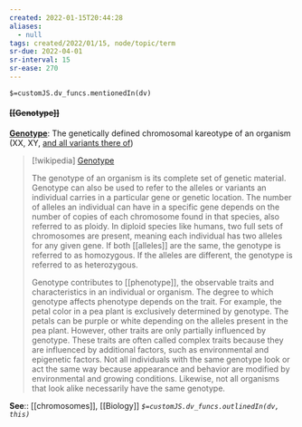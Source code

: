 ```yaml
---
created: 2022-01-15T20:44:28 
aliases:
  - null
tags: created/2022/01/15, node/topic/term
sr-due: 2022-04-01
sr-interval: 15
sr-ease: 270
---
```

`$=customJS.dv_funcs.mentionedIn(dv)`

#### <s class="topic-title">[[Genotype]]</s>

**[Genotype](https://en.wikipedia.org/wiki/Genotype)**: The genetically defined chromosomal kareotype of an organism (XX, XY, [and all variants there of](https://twitter.com/sciencevet2/status/1035250518870900737?lang=en))

> [!wikipedia] [Genotype](https://en.wikipedia.org/wiki/Genotype)
> 
> The genotype of an organism is its complete set of genetic material. Genotype can also be used to refer to the alleles or variants an individual carries in a particular gene or genetic location. The number of alleles an individual can have in a specific gene depends on the number of copies of each chromosome found in that species, also referred to as ploidy. In diploid species like humans, two full sets of chromosomes are present, meaning each individual has two alleles for any given gene. If both [[alleles]] are the same, the genotype is referred to as homozygous. If the alleles are different, the genotype is referred to as heterozygous.
> 
> Genotype contributes to [[phenotype]], the observable traits and characteristics in an individual or organism. The degree to which genotype affects phenotype depends on the trait. For example, the petal color in a pea plant is exclusively determined by genotype. The petals can be purple or white depending on the alleles present in the pea plant. However, other traits are only partially influenced by genotype. These traits are often called complex traits because they are influenced by additional factors, such as environmental and epigenetic factors. Not all individuals with the same genotype look or act the same way because appearance and behavior are modified by environmental and growing conditions. Likewise, not all organisms that look alike necessarily have the same genotype.
> 


**See**:: [[chromosomes]], [[Biology]]
*`$=customJS.dv_funcs.outlinedIn(dv, this)`*